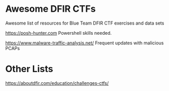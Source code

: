 # Awesome DFIR CTFs
Awesome list of resources for Blue Team DFIR CTF exercises and data sets

https://posh-hunter.com
Powershell skills needed.


https://www.malware-traffic-analysis.net/
Frequent updates with malicious PCAPs

# Other Lists
https://aboutdfir.com/education/challenges-ctfs/
